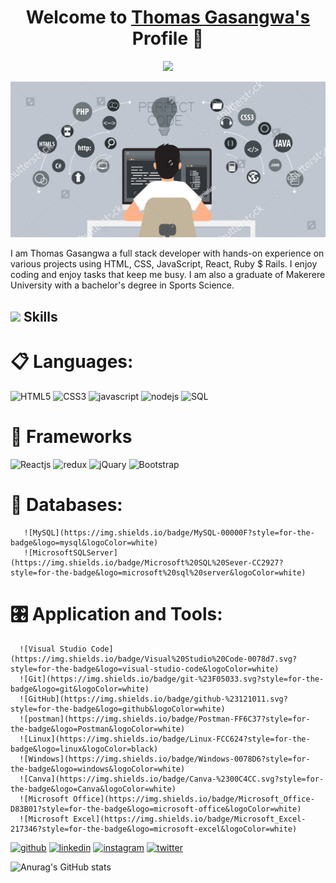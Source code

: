 <p align="center">
  <h1 align="center">Welcome to <a href="https://github.com/gasangw">Thomas Gasangwa's</a> Profile 👋</h1>
</p>

<p align="center">
  <a align="center" href="https://github.com/DenverCoder1/readme-typing-svg"><img src="https://readme-typing-svg.herokuapp.com?&font=IBM+Plex+Sans&color=F72EE2&size=25&lines=Welcome+to+my+GitHub+Profile!;I'm+a+Full+stack+developer;I'm+a+competitive+programmer;I+build+projects" /></a>
</p>

![I am a Full Stack Developer](https://github.com/gasangw/gasangw/blob/main/pp.jpg)

I am Thomas Gasangwa a full stack developer with hands-on experience on various projects using HTML, CSS, JavaScript, React, Ruby $ Rails. I enjoy coding and enjoy tasks that keep me busy. I am also a graduate of Makerere University with a bachelor's degree in Sports Science.

## <img src="https://media2.giphy.com/media/QssGEmpkyEOhBCb7e1/giphy.gif?cid=ecf05e47a0n3gi1bfqntqmob8g9aid1oyj2wr3ds3mg700bl&rid=giphy.gif" width ="25"><b> Skills</b>

<p align="center">

# 📋 Languages: 
    
   ![HTML5](https://img.shields.io/badge/html5-%23E34F26.svg?style=for-the-badge&logo=html5&logoColor=white)
   ![CSS3](https://img.shields.io/badge/css3-%231572B6.svg?style=for-the-badge&logo=css3&logoColor=white)
   ![javascript](https://img.shields.io/badge/javascript%20-%23323330.svg?&style=for-the-badge&logo=javascript&logoColor=%23F7DF1E)
   ![nodejs](https://img.shields.io/badge/node.js%20-%2343853D.svg?&style=for-the-badge&logo=node.js&logoColor=white)
   ![SQL](https://custom-icon-badges.herokuapp.com/badge/SQL-025E8C.svg?logo=database&logoColor=white)
 
 # 🎨 Frameworks

   ![Reactjs](https://img.shields.io/badge/react%20-%2320232a.svg?&style=for-the-badge&logo=react&logoColor=%2361DAFB)
   ![redux](https://img.shields.io/badge/Redux-593D88?style=for-the-badge&logo=redux&logoColor=white)
   ![jQuary](https://img.shields.io/badge/jQuery-0769AD?style=for-the-badge&logo=jquery&logoColor=white)
   ![Bootstrap](https://img.shields.io/badge/bootstrap%20-%23563D7C.svg?&style=for-the-badge&logo=bootstrap&logoColor=white)
   
  # 💾 Databases:
    
       ![MySQL](https://img.shields.io/badge/MySQL-00000F?style=for-the-badge&logo=mysql&logoColor=white)
       ![MicrosoftSQLServer](https://img.shields.io/badge/Microsoft%20SQL%20Sever-CC2927?style=for-the-badge&logo=microsoft%20sql%20server&logoColor=white) 
  
  # 🎛️ Application and Tools:

      ![Visual Studio Code](https://img.shields.io/badge/Visual%20Studio%20Code-0078d7.svg?style=for-the-badge&logo=visual-studio-code&logoColor=white)
      ![Git](https://img.shields.io/badge/git-%23F05033.svg?style=for-the-badge&logo=git&logoColor=white)
      ![GitHub](https://img.shields.io/badge/github-%23121011.svg?style=for-the-badge&logo=github&logoColor=white)
      ![postman](https://img.shields.io/badge/Postman-FF6C37?style=for-the-badge&logo=Postman&logoColor=white)
      ![Linux](https://img.shields.io/badge/Linux-FCC624?style=for-the-badge&logo=linux&logoColor=black)
      ![Windows](https://img.shields.io/badge/Windows-0078D6?style=for-the-badge&logo=windows&logoColor=white)
      ![Canva](https://img.shields.io/badge/Canva-%2300C4CC.svg?style=for-the-badge&logo=Canva&logoColor=white) 
      ![Microsoft Office](https://img.shields.io/badge/Microsoft_Office-D83B01?style=for-the-badge&logo=microsoft-office&logoColor=white)
      ![Microsoft Excel](https://img.shields.io/badge/Microsoft_Excel-217346?style=for-the-badge&logo=microsoft-excel&logoColor=white)
    
</p>

[<img src='https://cdn.jsdelivr.net/npm/simple-icons@3.0.1/icons/github.svg' alt='github' height='20'>](https://github.com/gasangw)  [<img src='https://cdn.jsdelivr.net/npm/simple-icons@3.0.1/icons/linkedin.svg' alt='linkedin' height='20'>](https://www.linkedin.com/in/gasangwa-thomas/)  [<img src='https://cdn.jsdelivr.net/npm/simple-icons@3.0.1/icons/instagram.svg' alt='instagram' height='20'>](https://www.instagram.com/g.thom/)  [<img src='https://cdn.jsdelivr.net/npm/simple-icons@3.0.1/icons/twitter.svg' alt='twitter' height='20'>](https://twitter.com/@ThomasGasangwa)  



![Anurag's GitHub stats](https://github-readme-stats.vercel.app/api?username=gasangw&theme=dark&show_icons=true)

